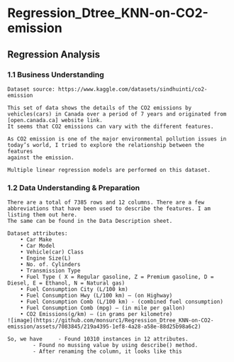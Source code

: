 # Regression_Dtree_KNN-on-CO2-emission

## **Regression Analysis**
### **1.1 Business Understanding**
	Dataset source: https://www.kaggle.com/datasets/sindhuinti/co2-emission 
	
	This set of data shows the details of the CO2 emissions by vehicles(cars) in Canada over a period of 7 years and originated from 
 	[open.canada.ca] website link.
	It seems that CO2 emissions can vary with the different features.
	
	As CO2 emission is one of the major environmental pollution issues in today’s world, I tried to explore the relationship between the features 
 	against the emission.
	
	Multiple linear regression models are performed on this dataset.

### **1.2 Data Understanding & Preparation**
	There are a total of 7385 rows and 12 columns. There are a few abbreviations that have been used to describe the features. I am listing them out here. 
 	The same can be found in the Data Description sheet.
	
 	Dataset attributes:
		• Car Make
		• Car Model
		• Vehicle(car) Class
		• Engine Size(L)
		• No. of. Cylinders
		• Transmission Type
		• Fuel Type ( X = Regular gasoline, Z = Premium gasoline, D = Diesel, E = Ethanol, N = Natural gas)
		• Fuel Consumption City (L/100 km)
		• Fuel Consumption Hwy (L/100 km) – (on Highway)
		• Fuel Consumption Comb (L/100 km) - (combined fuel consumption)
		• Fuel Consumption Comb (mpg) – (in mile per gallon)
  		• CO2 Emissions(g/km) – (in grams per kilometre)
	![image](https://github.com/monsurc1/Regression_Dtree_KNN-on-CO2-emission/assets/7083845/219a4395-1ef8-4a28-a58e-88d25b98a6c2)

	So, we have 	- Found 10310 instances in 12 attributes.
			- Found no mussing value by using describe() method.
			- After renaming the column, it looks like this 
